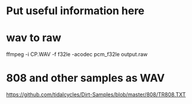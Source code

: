 # Put useful information here

# wav to raw

ffmpeg -i CP.WAV -f f32le -acodec pcm_f32le output.raw

# 808 and other samples as WAV

https://github.com/tidalcycles/Dirt-Samples/blob/master/808/TR808.TXT
